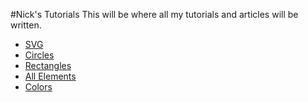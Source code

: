 #Nick's Tutorials
This will be where all my tutorials and articles will be written.

* [SVG](svg/README.md)
 * [Circles](svg/Circles.md)
 * [Rectangles](svg/Rectangles.md)
 * [All Elements](svg/AllElements.md)
* [Colors](colors/README.md)